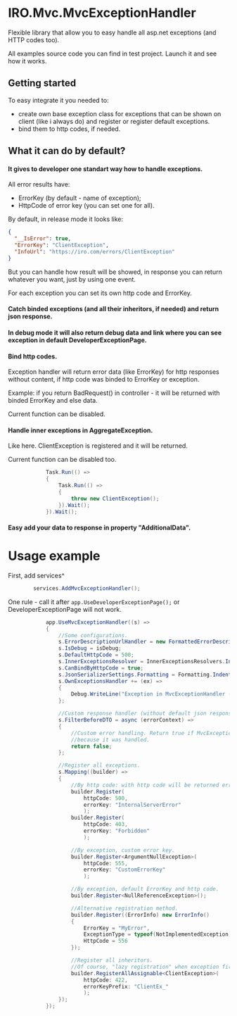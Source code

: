 # IRO.Mvc.MvcExceptionHandler

Flexible library that allow you to easy handle all asp.net exceptions (and HTTP codes too).

All examples source code you can find in test project. Launch it and see how it works.

## Getting started

To easy integrate it you needed to:
- create own base exception class for exceptions that can be shown on client (like i always do) and register or register default exceptions.
- bind them to http codes, if needed.

## What it can do by default?

#### It gives to developer one standart way how to handle exceptions.

All error results have: 
- ErrorKey (by default - name of exception);
- HttpCode of error key (you can set one for all).

By default, in release mode it looks like:

```json
{
  "__IsError": true,
  "ErrorKey": "ClientException",
  "InfoUrl": "https://iro.com/errors/ClientException"
}
```

But you can handle how result will be showed, in response you can return whatever you want, just by using one event.

For each exception you can set its own http code and ErrorKey.

#### Catch binded exceptions (and all their inheritors, if needed) and return json response.

#### In debug mode it will also return debug data and link where you can see exception in default **DeveloperExceptionPage**.

#### Bind http codes.

Exception handler will return error data (like ErrorKey) for http responses without content, if http code was binded to ErrorKey or exception.

Example: if you return BadRequest() in controller - it will be returned with binded ErrorKey and else data.

Current function can be disabled.

#### Handle inner exceptions in AggregateException.

Like here. ClientException is registered and it will be returned.

Current function can be disabled too.

```csharp
            Task.Run(() =>
            {
                Task.Run(() =>
                {
                    throw new ClientException();
                }).Wait();
            }).Wait();
```

#### Easy add your data to response in property "AdditionalData".

# Usage example

First, add services^

```csharp
        services.AddMvcExceptionHandler();
```

One rule - call it after `app.UseDeveloperExceptionPage();` or DeveloperExceptionPage will not work.

```csharp
            app.UseMvcExceptionHandler((s) =>
            {
                //Some configurations.
                s.ErrorDescriptionUrlHandler = new FormattedErrorDescriptionUrlHandler("https://iro.com/errors/{0}");
                s.IsDebug = isDebug;
                s.DefaultHttpCode = 500;
                s.InnerExceptionsResolver = InnerExceptionsResolvers.InspectAggregateException;
                s.CanBindByHttpCode = true;
                s.JsonSerializerSettings.Formatting = Formatting.Indented;
                s.OwnExceptionsHandler += (ex) =>
                {
                    Debug.WriteLine("Exception in MvcExceptionHandler --> " + ex.ToString());
                };

                //Custom response handler (without default json response).
                s.FilterBeforeDTO = async (errorContext) =>
                {
                    //Custom error handling. Return true if MvcExceptionHandler must ignore current error,
                    //because it was handled.
                    return false;
                };

                //Register all exceptions.
                s.Mapping((builder) =>
                {
                    //By http code: with http code will be returned errorKey.
                    builder.Register(
                        httpCode: 500,
                        errorKey: "InternalServerError"
                        );
                    builder.Register(
                        httpCode: 403,
                        errorKey: "Forbidden"
                        );

                    //By exception, custom error key.
                    builder.Register<ArgumentNullException>( 
                        httpCode: 555,
                        errorKey: "CustomErrorKey"
                        );

                    //By exception, default ErrorKey and http code.
                    builder.Register<NullReferenceException>();

                    //Alternative registration method.
                    builder.Register((ErrorInfo) new ErrorInfo()
                    {
                        ErrorKey = "MyError",
                        ExceptionType = typeof(NotImplementedException),
                        HttpCode = 556
                    });

                    //Register all inheritors.
                    //Of course, "lazy registration" when exception first time thrown.
                    builder.RegisterAllAssignable<ClientException>(
                        httpCode: 422,
                        errorKeyPrefix: "ClientEx_"
                        );                    
                });
            });
```



